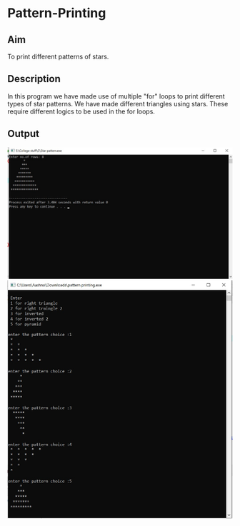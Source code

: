 # Pattern-Printing
## Aim
To print different patterns of stars. 
## Description
In this program we have made use of multiple "for" loops to print different types of star patterns. We have made different triangles using stars. These require different logics to be used in the for loops.
## Output 
![alt text](https://github.com/aashnamidha/Pattern-Printing/blob/master/star%20pattern.jpg "Triangular star pattern")
![alt text](https://github.com/aashnamidha/Pattern-Printing/blob/master/pattern%20printing.jpg "pattern printing")
